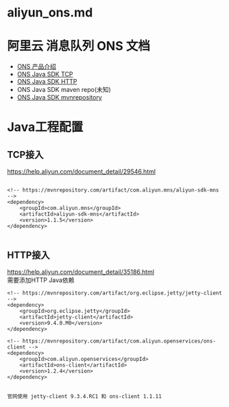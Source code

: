 
# aliyun_ons.md  


# 阿里云 消息队列 ONS 文档  

- [ONS 产品介绍](https://help.aliyun.com/document_detail/29532.html)  
- [ONS Java SDK TCP](https://help.aliyun.com/document_detail/29546.html)  
- [ONS Java SDK HTTP](https://help.aliyun.com/document_detail/35186.html)  
- ONS Java SDK maven repo(未知)  
- [ONS Java SDK mvnrepository](http://mvnrepository.com/artifact/com.aliyun.openservices/ons-client)  



# Java工程配置  


## TCP接入  

https://help.aliyun.com/document_detail/29546.html  


```  

<!-- https://mvnrepository.com/artifact/com.aliyun.mns/aliyun-sdk-mns -->
<dependency>
    <groupId>com.aliyun.mns</groupId>
    <artifactId>aliyun-sdk-mns</artifactId>
    <version>1.1.5</version>
</dependency>


```  

## HTTP接入  

https://help.aliyun.com/document_detail/35186.html  
需要添加HTTP Java依赖  

```  
<!-- https://mvnrepository.com/artifact/org.eclipse.jetty/jetty-client -->
<dependency>
    <groupId>org.eclipse.jetty</groupId>
    <artifactId>jetty-client</artifactId>
    <version>9.4.0.M0</version>
</dependency>

<!-- https://mvnrepository.com/artifact/com.aliyun.openservices/ons-client -->
<dependency>
    <groupId>com.aliyun.openservices</groupId>
    <artifactId>ons-client</artifactId>
    <version>1.2.4</version>
</dependency>


官网使用 jetty-client 9.3.4.RC1 和 ons-client 1.1.11  


```  





